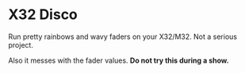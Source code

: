 # X32 Disco

Run pretty rainbows and wavy faders on your X32/M32. Not a serious project.

Also it messes with the fader values. **Do not try this during a show.**